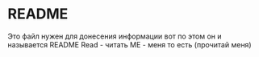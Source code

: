 # README
Это файл нужен для донесения информации вот по этом он и называется README
Read - читать
ME - меня
то есть (прочитай меня)
